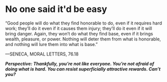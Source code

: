# No one said it'd be easy

“Good people will do what they find honorable to do, even if it requires hard work; they’ll do it even if it causes them injury; they’ll do it even if it will bring danger. Again, they won’t do what they find base, even if it brings wealth, pleasure, or power. Nothing will deter them from what is honorable, and nothing will lure them into what is base.”

—SENECA, MORAL LETTERS, 76.18

***Perspective: Thankfully, you’re not like everyone. You’re not afraid of doing what is hard. You can resist superficially attractive rewards. Can’t you?***